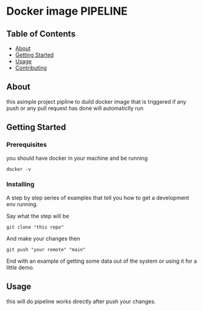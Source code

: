# Docker image PIPELINE

## Table of Contents

- [About](#about)
- [Getting Started](#getting_started)
- [Usage](#usage)
- [Contributing](../CONTRIBUTING.md)

## About <a name = "about"></a>

this asimple project pipline to duild docker image that is triggered if any push or any pull request has done will automaticlly run

## Getting Started <a name = "getting_started"></a>



### Prerequisites

you should have docker in your machine and be running

```
docker -v
```

### Installing

A step by step series of examples that tell you how to get a development env running.

Say what the step will be

```
git clone "this repo"
```

And make your changes then 

```
git push "your remote" "main"
```

End with an example of getting some data out of the system or using it for a little demo.

## Usage <a name = "usage"></a>

this will do pipeline works directly after push your changes.
